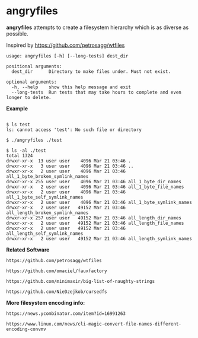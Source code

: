 
# angryfiles

**angryfiles** attempts to create a filesystem hierarchy which is as diverse as possible.

Inspired by https://github.com/petrosagg/wtfiles

```
usage: angryfiles [-h] [--long-tests] dest_dir

positional arguments:
  dest_dir      Directory to make files under. Must not exist.

optional arguments:
  -h, --help    show this help message and exit
  --long-tests  Run tests that may take hours to complete and even longer to delete.
```

**Example**

```

$ ls test
ls: cannot access 'test': No such file or directory

$ ./angryfiles ./test

$ ls -al ./test
total 1324
drwxr-xr-x  13 user user    4096 Mar 21 03:46 .
drwxr-xr-x   3 user user    4096 Mar 21 03:46 ..
drwxr-xr-x   2 user user    4096 Mar 21 03:46 all_1_byte_broken_symlink_names
drwxr-xr-x 255 user user    4096 Mar 21 03:46 all_1_byte_dir_names
drwxr-xr-x   2 user user    4096 Mar 21 03:46 all_1_byte_file_names
drwxr-xr-x   2 user user    4096 Mar 21 03:46 all_1_byte_self_symlink_names
drwxr-xr-x   2 user user    4096 Mar 21 03:46 all_1_byte_symlink_names
drwxr-xr-x   2 user user   49152 Mar 21 03:46 all_length_broken_symlink_names
drwxr-xr-x 257 user user   49152 Mar 21 03:46 all_length_dir_names
drwxr-xr-x   2 user user   49152 Mar 21 03:46 all_length_file_names
drwxr-xr-x   2 user user   49152 Mar 21 03:46 all_length_self_symlink_names
drwxr-xr-x   2 user user   49152 Mar 21 03:46 all_length_symlink_names
```

**Related Software**

    https://github.com/petrosagg/wtfiles

    https://github.com/omaciel/fauxfactory

    https://github.com/minimaxir/big-list-of-naughty-strings

    https://github.com/NieDzejkob/cursedfs

**More filesystem encoding info:**

    https://news.ycombinator.com/item?id=16991263

    https://www.linux.com/news/cli-magic-convert-file-names-different-encoding-convmv

